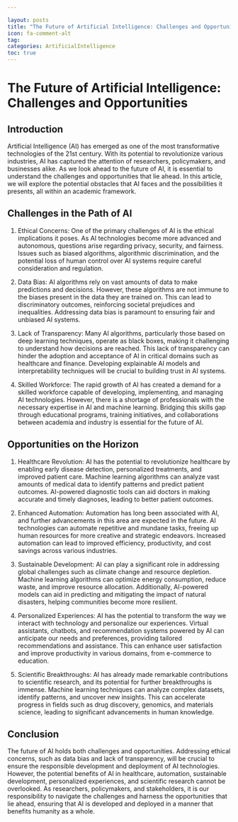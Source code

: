 ```yaml
---

layout: posts
title: "The Future of Artificial Intelligence: Challenges and Opportunities"
icon: fa-comment-alt
tag:      
categories: ArtificialIntelligence
toc: true
---
```




# The Future of Artificial Intelligence: Challenges and Opportunities

## Introduction

Artificial Intelligence (AI) has emerged as one of the most transformative technologies of the 21st century. With its potential to revolutionize various industries, AI has captured the attention of researchers, policymakers, and businesses alike. As we look ahead to the future of AI, it is essential to understand the challenges and opportunities that lie ahead. In this article, we will explore the potential obstacles that AI faces and the possibilities it presents, all within an academic framework.

## Challenges in the Path of AI

1. Ethical Concerns: One of the primary challenges of AI is the ethical implications it poses. As AI technologies become more advanced and autonomous, questions arise regarding privacy, security, and fairness. Issues such as biased algorithms, algorithmic discrimination, and the potential loss of human control over AI systems require careful consideration and regulation.

2. Data Bias: AI algorithms rely on vast amounts of data to make predictions and decisions. However, these algorithms are not immune to the biases present in the data they are trained on. This can lead to discriminatory outcomes, reinforcing societal prejudices and inequalities. Addressing data bias is paramount to ensuring fair and unbiased AI systems.

3. Lack of Transparency: Many AI algorithms, particularly those based on deep learning techniques, operate as black boxes, making it challenging to understand how decisions are reached. This lack of transparency can hinder the adoption and acceptance of AI in critical domains such as healthcare and finance. Developing explainable AI models and interpretability techniques will be crucial to building trust in AI systems.

4. Skilled Workforce: The rapid growth of AI has created a demand for a skilled workforce capable of developing, implementing, and managing AI technologies. However, there is a shortage of professionals with the necessary expertise in AI and machine learning. Bridging this skills gap through educational programs, training initiatives, and collaborations between academia and industry is essential for the future of AI.

## Opportunities on the Horizon

1. Healthcare Revolution: AI has the potential to revolutionize healthcare by enabling early disease detection, personalized treatments, and improved patient care. Machine learning algorithms can analyze vast amounts of medical data to identify patterns and predict patient outcomes. AI-powered diagnostic tools can aid doctors in making accurate and timely diagnoses, leading to better patient outcomes.

2. Enhanced Automation: Automation has long been associated with AI, and further advancements in this area are expected in the future. AI technologies can automate repetitive and mundane tasks, freeing up human resources for more creative and strategic endeavors. Increased automation can lead to improved efficiency, productivity, and cost savings across various industries.

3. Sustainable Development: AI can play a significant role in addressing global challenges such as climate change and resource depletion. Machine learning algorithms can optimize energy consumption, reduce waste, and improve resource allocation. Additionally, AI-powered models can aid in predicting and mitigating the impact of natural disasters, helping communities become more resilient.

4. Personalized Experiences: AI has the potential to transform the way we interact with technology and personalize our experiences. Virtual assistants, chatbots, and recommendation systems powered by AI can anticipate our needs and preferences, providing tailored recommendations and assistance. This can enhance user satisfaction and improve productivity in various domains, from e-commerce to education.

5. Scientific Breakthroughs: AI has already made remarkable contributions to scientific research, and its potential for further breakthroughs is immense. Machine learning techniques can analyze complex datasets, identify patterns, and uncover new insights. This can accelerate progress in fields such as drug discovery, genomics, and materials science, leading to significant advancements in human knowledge.

## Conclusion

The future of AI holds both challenges and opportunities. Addressing ethical concerns, such as data bias and lack of transparency, will be crucial to ensure the responsible development and deployment of AI technologies. However, the potential benefits of AI in healthcare, automation, sustainable development, personalized experiences, and scientific research cannot be overlooked. As researchers, policymakers, and stakeholders, it is our responsibility to navigate the challenges and harness the opportunities that lie ahead, ensuring that AI is developed and deployed in a manner that benefits humanity as a whole.